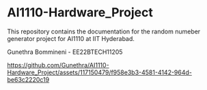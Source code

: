 # AI1110-Hardware_Project
 This repository contains the documentation for the random numeber generator project for AI1110 at IIT Hyderabad.
 
 Gunethra Bommineni - EE22BTECH11205

https://github.com/Gunethra/AI1110-Hardware_Project/assets/117150479/f958e3b3-4581-4142-964d-be63c2220c19

